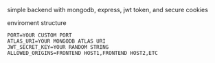 simple backend with mongodb, express, jwt token, and secure cookies

enviroment structure

```
PORT=YOUR CUSTOM PORT
ATLAS_URI=YOUR MONGODB ATLAS URI
JWT_SECRET_KEY=YOUR RANDOM STRING
ALLOWED_ORIGINS=FRONTEND HOST1,FRONTEND HOST2,ETC
```